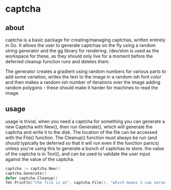 # captcha

## about

captcha is a basic package for creating/managing captchas, written entirely in Go. It allows the user to generate captchas on the fly using a random string generator and the gg library for rendering. /dev/shm is used as the workspace for these, as they should only live for a moment before the deferred cleanup function runs and deletes them.

The generator creates a gradient using random numbers for various parts to add some variation, writes the text to the image in a random-ish font color and then makes a random-ish number of iterations over the image adding random polygons - these should make it harder for machines to read the image.

## usage

usage is trivial, when you need a captcha for something you can generate a new Captcha with New(), then run Generate(), which will generate the captcha and write it to the disk. The location of the file can be accessed with the File() function. The Cleanup() function must always be run (and should typically be deferred so that it will run even if the function panics) unless you're using this to generate a bunch of captchas to store. the value of the captcha is in Text(), and can be used to validate the user input against the value of the captcha.

```go
captcha := captcha.New()
captcha.Generate()
defer captcha.Cleanup()
fmt.Println("the file is at", captcha.File(), "which means I can serve it with http.ServeFile or whatever.")
```